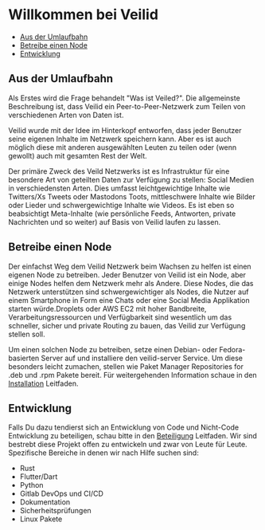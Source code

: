 # Willkommen bei Veilid

-   [Aus der Umlaufbahn](#aus-der-umlaufbahn)
-   [Betreibe einen Node](#betreibe-einen-node)
-   [Entwicklung](#entwicklung)

## Aus der Umlaufbahn

Als Erstes wird die Frage behandelt "Was ist Veiled?". Die allgemeinste Beschreibung ist, dass Veilid ein Peer-to-Peer-Netzwerk zum Teilen von verschiedenen Arten von Daten ist.

Veilid wurde mit der Idee im Hinterkopf entworfen, dass jeder Benutzer seine eigenen Inhalte im Netzwerk speichern kann. Aber es ist auch möglich diese mit anderen ausgewählten Leuten zu teilen oder (wenn gewollt) auch mit gesamten Rest der Welt.

Der primäre Zweck des Veild Netzwerks ist es Infrastruktur für eine besondere Art von geteilten Daten zur Verfügung zu stellen: Social Medien in verschiedensten Arten. Dies umfasst leichtgewichtige Inhalte wie Twitters/Xs Tweets oder Mastodons Toots, mittleschwere Inhalte wie Bilder oder Lieder und schwergewichtige Inhalte wie Videos. Es ist eben so beabsichtigt Meta-Inhalte (wie persönliche Feeds, Antworten, private Nachrichten und so weiter) auf Basis von Veilid laufen zu lassen.

## Betreibe einen Node
Der einfachst Weg dem Veilid Netzwerk beim Wachsen zu helfen ist einen eigenen Node zu betreiben. Jeder Benutzer von Veilid ist ein Node, aber einige Nodes helfen dem Netzwerk mehr als Andere. Diese Nodes, die das Netzwerk unterstützen sind schwergewichtiger als Nodes, die Nutzer auf einem Smartphone in Form eine Chats oder eine Social Media Applikation starten würde.Droplets oder AWS EC2 mit hoher Bandbreite, Verarbeitungsressourcen und Verfügbarkeit sind wesentlich um das schneller, sicher und private Routing zu bauen, das Veilid zur Verfügung stellen soll.

Um einen solchen Node zu betreiben, setze einen Debian- oder Fedora-basierten Server auf und installiere den veilid-server Service. Um diese besonders leicht zumachen, stellen wie Paket Manager Repositories for .deb und .rpm Pakete bereit. Für weitergehenden Information schaue in den [Installation](./INSTALL.md) Leitfaden.

## Entwicklung
Falls Du dazu tendierst sich an Entwicklung von Code und Nicht-Code Entwicklung zu beteiligen, schau bitte in den [Beteiligung](./CONTRIBUTING.md) Leitfaden. Wir sind bestrebt diese Projekt offen zu entwickeln und zwar von Leute für Leute. Spezifische Bereiche in denen wir nach Hilfe suchen sind:

* Rust
* Flutter/Dart
* Python
* Gitlab DevOps und CI/CD
* Dokumentation
* Sicherheitsprüfungen
* Linux Pakete
